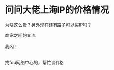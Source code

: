 # 问问大佬上海IP的价格情况


为啥这么贵？另外现在还有路子可以买IP吗？

商家之间的交流<br />
<br />
我闪！<br />
<br />
<img src="static/image/smiley/default/lol.gif" smilieid="12" border="0" alt="" /><img src="static/image/smiley/default/lol.gif" smilieid="12" border="0" alt="" /><img src="static/image/smiley/default/lol.gif" smilieid="12" border="0" alt="" />

找fdu网络中心的，帮忙谈价格
